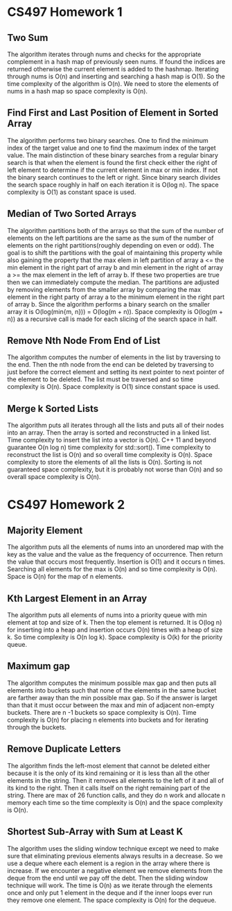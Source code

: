 # CS497 Homework 1
## Two Sum
The algorithm iterates through nums and checks for the appropriate complement in a hash map of previously
seen nums. If found the indices are returned otherwise the current element is added to the hashmap.
Iterating through nums is O(n) and inserting and searching a hash map is O(1). So the time complexity
of the algorithm is O(n). We need to store the elements of nums in a hash map so space complexity is O(n).

## Find First and Last Position of Element in Sorted Array
The algorithm performs two binary searches. One to find the minimum index
of the target value and one to find the maximum index of the target value.
The main distinction of these binary searches from a regular binary search
is that when the element is found the first check either the right of left
element to determine if the current element in max or min index. If not the
binary search continues to the left or right. Since binary search divides
the search space roughly in half on each iteration it is O(log n). The space
complexity is O(1) as constant space is used. 

## Median of Two Sorted Arrays
The algorithm partitions both of the arrays so that the sum of the 
number of elements on the left partitions are the same as the sum of the 
number of elements on the right partitions(roughly depending on even or odd).
The goal is to shift the partitions with the goal of maintaining this 
property while also gaining the property that the max elem in left partition
of array a <= the min element in the right part of array b and min element in
the right of array a >= the max element in the left of array b. If these two 
properties are true then we can immediately compute the median. The partitions
are adjusted by removing elements from the smaller array by comparing the max
element in the right party of array a to the minimum element in the right part 
of array b. Since the algorithm performs a binary search on the smaller array it is
O(log(min{m, n})) = O(log(m + n)). Space complexity is O(log(m + n)) as a recursive call is made
for each slicing of the search space in half. 

## Remove Nth Node From End of List
The algorithm computes the number of elements in the list by traversing to the
end. Then the nth node from the end can be deleted by traversing to just before the correct
element and setting its next pointer to next pointer of the element to be deleted. 
The list must be traversed and so time complexity is O(n). Space complexity is
O(1) since constant space is used. 

## Merge k Sorted Lists
The algorithm puts all iterates through all the lists and puts all of their
nodes into an array. Then the array is sorted and reconstructed in a linked list.
Time complexity to insert the list into a vector is O(n). C++ 11 and beyond guarantee 
O(n log n) time complexity for std::sort(). Time complexity to reconstruct the list
is O(n) and so overall time complexity is O(n). Space complexity to store the elements 
of all the lists is O(n). Sorting is not guaranteed space complexity, but it is probably 
not worse than O(n) and so overall space complexity is O(n). 

# CS497 Homework 2

## Majority Element
The algorithm puts all the elements of nums into an unordered map with the key as the
value and the value as the frequency of occurrence. Then return the value that occurs
most frequently. Insertion is O(1) and it occurs n times. Searching all elements for
the max is O(n) and so time complexity is O(n). Space is O(n) for the map of n elements. 

## Kth Largest Element in an Array
The algorithm puts all elements of nums into a priority queue with min element at top and
size of k. Then the top element is returned. It is O(log n) for inserting into a heap and 
insertion occurs O(n) times with a heap of size k. So time complexity is O(n log k). Space
complexity is O(k) for the priority queue. 

## Maximum gap
The algorithm computes the minimum possible max gap and then puts all elements into buckets such
that none of the elements in the same bucket are farther away than the min possible max gap. So if
the answer is larget than that it must occur between the max and min of adjacent non-empty buckets.
There are n -1 buckets so space complexity is O(n). Time complexity is O(n) for placing n elements
into buckets and for iterating through the buckets. 

## Remove Duplicate Letters
The algorithm finds the left-most element that cannot be deleted either because it is the only
of its kind remaining or it is less than all the other elements in the string. Then it removes
all elements to the left of it and all of its kind to the right. Then it calls itself on the right 
remaining part of the string. There are max of 26 function calls, and they do n work and allocate n 
memory each time so the time complexity is O(n) and the space complexity is O(n).

## Shortest Sub-Array with Sum at Least K
The algorithm uses the sliding window technique except we need to make sure that eliminating 
previous elements always results in a decrease. So we use a deque where each element is a region
in the array where there is increase. If we encounter a negative element we remove elements from
the deque from the end until we pay off the debt. Then the sliding window technique will work. The time
is O(n) as we iterate through the elements once and only put 1 element in the deque and if the inner
loops ever run they remove one element. The space complexity is O(n) for the dequeue. 

